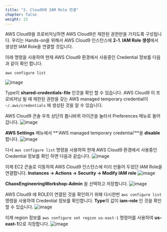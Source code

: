 ```yaml
---
title: "3. Cloud9에 IAM Role 연결"
chapter: false
weight: 13
---
```


AWS Cloud9을 프로비저닝하면 AWS Cloud9은 제한된 권한만을 가지도록 구성됩니다. 우리는 Hands-on을 위해서 AWS Cloud9 인스턴스에 **2-1. IAM Role 생성**에서 생성한 IAM Role을 연결할 것입니다.

아래 명령을 사용하여 현재 AWS Cloud9 환경에서 사용중인 Credential 정보를 다음과 같이 확인 합니다.

```
aws configure list
```

![image](/images/10_prequisites/cloud9_06.png)

Type이 **shared-credentials-file** 인것을 확인 할 수 있습니다. AWS Cloud9 이 프로비저닝 될 때 제한된 권한을 갖는 AWS managed temporary credential이 `~/.aws/credentials` 에 생성된 것을 알 수 있습니다.

AWS Cloud9 콘솔 우측 상단의 톱니바퀴 아이콘을 눌러서 Preferences 메뉴로 들어 갑니다.
![image](/images/10_prequisites/cloud9_07.png)

**AWS Settings** 메뉴에서 **'AWS managed temporary credential’**을 **disable** 합니다.
![image](/images/10_prequisites/cloud9_08.png)

다시 `aws configure list` 명령을 사용하여 현재 AWS Cloud9 환경에서 사용중인 Credential 정보를 확인 하면 다음과 같습니다.
![image](/images/10_prequisites/cloud9_09.png)

이제 EC2 콘솔로 이동하여 AWS Cloud9 인스턴스에 미리 만들어 두었던 IAM Role을 연결합니다. **Instances -> Actions -> Security -> Modify IAM role**
![image](/images/10_prequisites/cloud9_10.png)

**ChaosEngineeringWorkshop-Admin** 을 선택하고 저장합니다.
![image](/images/10_prequisites/cloud9_11.png)

AWS Cloud9 에 ROLE이 연결된 것을 확인하기 위해 다시한번 `aws configure list` 명령을 사용하여 Credential 정보를 확인합니다. **Type**의 값이 **iam-role** 인 것을 확인할 수 있습니다.
![image](/images/10_prequisites/cloud9_12.png)

이제 region 정보를 `aws configure set region us-east-1` 명령어를 사용하여 **us-east-1**으로 지정합니다.
![image](/images/10_prequisites/cloud9_13.png)


